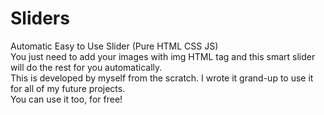 # Sliders
Automatic Easy to Use Slider (Pure HTML CSS JS) <br>
You just need to add your images with img HTML tag and this smart slider will do the rest for you automatically. <br>
This is developed by myself from the scratch. I wrote it grand-up to use it for all of my future projects.  <br>
You can use it too, for free! <br>
